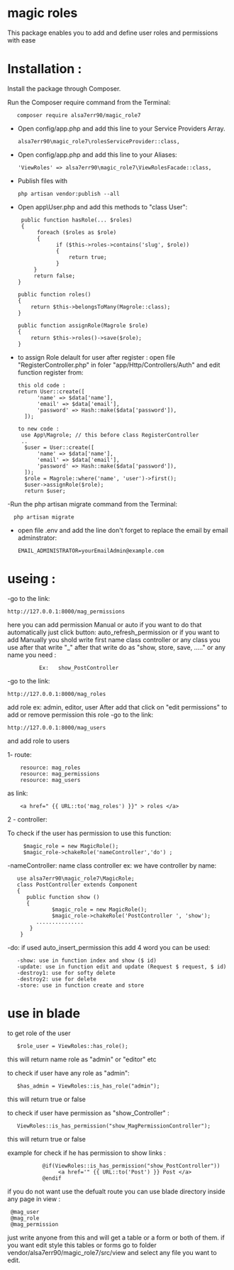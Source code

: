 # magic roles 
This package enables you to add and define user roles and permissions with ease
 
#  Installation :
Install the package through Composer.

Run the Composer require command from the Terminal:

       composer require alsa7err90/magic_role7

- Open config/app.php and add this line to your Service Providers Array.

      alsa7err90\magic_role7\rolesServiceProvider::class,

- Open config/app.php and add this line to your Aliases:

      'ViewRoles' => alsa7err90\magic_role7\ViewRolesFacade::class,

- Publish  files with 

      php artisan vendor:publish --all

- Open app\User.php and add this methods to "class User":

       public function hasRole(... $roles) 
       {
            foreach ($roles as $role) 
            {
                  if ($this->roles->contains('slug', $role)) 
                  {
                      return true;
                  }
           }
           return false;
      }

      public function roles()
      {
          return $this->belongsToMany(Magrole::class);
      }
      
      public function assignRole(Magrole $role)
      {
          return $this->roles()->save($role);
      }
      
- to assign Role delault for user after register :
   open file "RegisterController.php" in foler "app/Http/Controllers/Auth" and edit function register from:
   
      this old code :
      return User::create([
            'name' => $data['name'],
            'email' => $data['email'],
            'password' => Hash::make($data['password']),
        ]);
        
      to new code :
       use App\Magrole; // this before class RegisterController
       .. 
        $user = User::create([
            'name' => $data['name'],
            'email' => $data['email'],
            'password' => Hash::make($data['password']),
        ]);
        $role = Magrole::where('name', 'user')->first();
        $user->assignRole($role);
        return $user;
-Run the php artisan migrate command from the Terminal:
               
      php artisan migrate
      
- open file .env and add the line don't forget to replace the email by email adminstrator:

      EMAIL_ADMINISTRATOR=yourEmailAdmin@example.com

     

 
#  useing :
 -go to the link:
 
    http://127.0.0.1:8000/mag_permissions
here you can add permission Manual or auto
if  you want to do that automatically  just  click button: auto_refresh_permission
or if you want to add Manually you shold write first name class controller or any class you use after that
write "_" after that write do as "show, store, save, ....." or any name you need :
     
              Ex:   show_PostController

-go to the link:

    http://127.0.0.1:8000/mag_roles

add role ex: admin, editor, user
After add that click on "edit permissions"
to add or remove permission this role
-go to the link:

    http://127.0.0.1:8000/mag_users
and add role to users

1- route:

        resource: mag_roles
        resource: mag_permissions
        resource: mag_users

   as link: 
   
        <a href=" {{ URL::to('mag_roles') }}" > roles </a> 


  2 - controller:
 
   To check if the user has permission to use this function:
   
         $magic_role = new MagicRole();
         $magic_role->chakeRole('nameController','do') ;
      
-nameController: name class controller ex:
we have controller by name:

       use alsa7err90\magic_role7\MagicRole; 
       class PostController extends Component
       {
          public function show ()
          {
                  $magic_role = new MagicRole();
                  $magic_role->chakeRole('PostController ', 'show');
             ...............
           }
        }

 -do: if used auto_insert_permission this add 4 word you can be used:
 
       -show: use in function index and show ($ id)
       -update: use in function edit and update (Request $ request, $ id)
       -destroy1: use for softy delete
       -destroy2: use for delete
       -store: use in function create and store

 
 # use in blade
 to get role of the user 
 
       $role_user = ViewRoles::has_role();
 this will return name role as "admin" or "editor" etc
       
 to check if user have any role as "admin":
       
       $has_admin = ViewRoles::is_has_role("admin");
 this will return true or false 
       
 to check if user have permission as "show_Controller" :
 
       ViewRoles::is_has_permission("show_MagPermissionController");
  this will return true or false 
  
 example for check  if he has permission to show links :
  
               @if(ViewRoles::is_has_permission("show_PostController"))
                    <a href='" {{ URL::to('Post') }} Post </a>
               @endif
               
if you do not want use the defualt route you can use blade directory inside any page in view  :

     @mag_user
     @mag_role
     @mag_permission

just write anyone from this and will get a table or a form or both of them.
if you want edit style this tables or forms go to folder vendor/alsa7err90/magic_role7/src/view
and select any file you want to edit.

           
